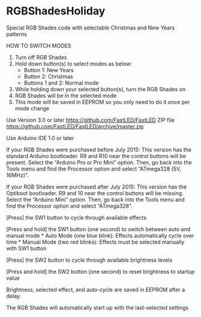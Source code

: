 # RGBShadesHoliday
Special RGB Shades code with selectable Christmas and New Years patterns

HOW TO SWITCH MODES

1. Turn off RGB Shades
2. Hold down button(s) to select modes as below:
      * Button 1: New Years
      * Button 2: Christmas
      * Buttons 1 and 2: Normal mode
3. While holding down your selected button(s), turn the RGB Shades on
4. RGB Shades will be in the selected mode
5. This mode will be saved in EEPROM so you only need to do it once per mode change


Use Version 3.0 or later https://github.com/FastLED/FastLED
ZIP file https://github.com/FastLED/FastLED/archive/master.zip

Use Arduino IDE 1.0 or later

If your RGB Shades were purchased before July 2015:
     This version has the standard Arduino bootloader. R9 and R10 near the control buttons will be present.
     Select the “Arduino Pro or Pro Mini” option.
     Then, go back into the Tools menu and find the Processor option and select “ATmega328 (5V, 16MHz)”.

If your RGB Shades were purchased after July 2015:
     This version has the Optiboot bootloader. R9 and 10 near the control buttons will be missing.
     Select the “Arduino Mini” option.
     Then, go back into the Tools menu and find the Processor option and select “ATmega328”.

[Press] the SW1 button to cycle through available effects

[Press and hold] the SW1 button (one second) to switch between auto and manual mode
     * Auto Mode (one blue blink): Effects automatically cycle over time
     * Manual Mode (two red blinks): Effects must be selected manually with SW1 button

[Press] the SW2 button to cycle through available brightness levels

[Press and hold] the SW2 button (one second) to reset brightness to startup value

Brightness, selected effect, and auto-cycle are saved in EEPROM after a delay.

The RGB Shades will automatically start up with the last-selected settings
